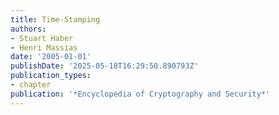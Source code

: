 ```yaml
---
title: Time-Stamping
authors:
- Stuart Haber
- Henri Massias
date: '2005-01-01'
publishDate: '2025-05-18T16:29:50.890793Z'
publication_types:
- chapter
publication: '*Encyclopedia of Cryptography and Security*'
---
```

